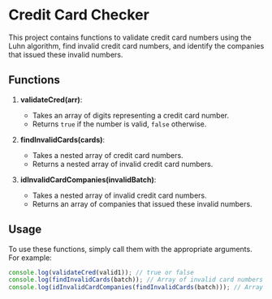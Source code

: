 # Credit Card Checker

This project contains functions to validate credit card numbers using the Luhn algorithm, find invalid credit card numbers, and identify the companies that issued these invalid numbers.

## Functions

1. **validateCred(arr)**: 
   - Takes an array of digits representing a credit card number.
   - Returns `true` if the number is valid, `false` otherwise.

2. **findInvalidCards(cards)**: 
   - Takes a nested array of credit card numbers.
   - Returns a nested array of invalid credit card numbers.

3. **idInvalidCardCompanies(invalidBatch)**: 
   - Takes a nested array of invalid credit card numbers.
   - Returns an array of companies that issued these invalid numbers.

## Usage

To use these functions, simply call them with the appropriate arguments. For example:

```javascript
console.log(validateCred(valid1)); // true or false
console.log(findInvalidCards(batch)); // Array of invalid card numbers
console.log(idInvalidCardCompanies(findInvalidCards(batch))); // Array of companies